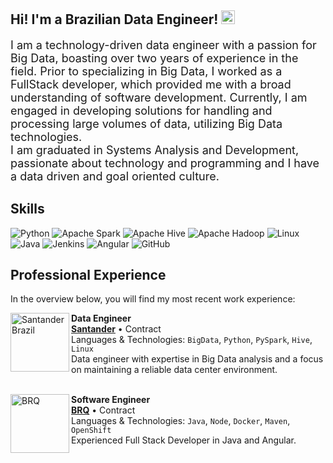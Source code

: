## Hi! I'm a Brazilian Data Engineer! <img height="22" src="https://www.countryflags.com/wp-content/uploads/brazil-flag-png-large.png"/>


<font size="+1">I am a technology-driven data engineer with a passion for Big Data, boasting over two years of experience in the field. Prior to specializing in Big Data, I worked as a FullStack developer, which provided me with a broad understanding of software development. Currently, I am engaged in developing solutions for handling and processing large volumes of data, utilizing Big Data technologies.</font><br>
<font size="+1">I am graduated in Systems Analysis and Development, passionate about technology and programming and I have a data driven and goal oriented culture.</font>
<br>

## Skills

![Python](https://img.shields.io/badge/-Python-333333?style=flat&logo=Python&logoColor=ffdd54)
![Apache Spark](https://img.shields.io/badge/Apache%20Spark-333333?style=flat&logo=apachespark&logoColor=orage)
![Apache Hive](https://img.shields.io/badge/Apache%20Hive-333333?style=flat&logo=apachehive&logoColor=yellow)
![Apache Hadoop](https://img.shields.io/badge/Apache%20Hadoop-333333?style=flat&logo=apachehadoop&logoColor=yellow)
![Linux](https://img.shields.io/badge/Linux-333333?style=flat&logo=linux&logoColor=white)
![Java](https://img.shields.io/badge/Java-333333.svg?style=flat&logo=openjdk&logoColor=blue)
![Jenkins](https://img.shields.io/badge/Jenkins-333333.svg?style=flat&logo=jenkins&logoColor=white)
![Angular](https://img.shields.io/badge/Angular-333333.svg?style=flat&logo=angular&logoColor=blue)
![GitHub](https://img.shields.io/badge/-GitHub-333333?style=flat&logo=github)



## Professional Experience
In the overview below, you will find my most recent work experience:

[<img align="left" height="94px" width="94px" alt="Santander Brazil" src="https://media.licdn.com/dms/image/D4D0BAQG3PEnixOt3Ig/company-logo_200_200/0/1687986449036/f1rstdigitalservices_logo?e=1724284800&v=beta&t=KWSAA_7QYUF8o0RkU5ycuEBFPFsBVRRiwXAU37XOUsE"/>](https://www.f1rst.com.br/first/)
**Data Engineer** \
[**Santander**]((https://www.f1rst.com.br/first/)) • Contract \
Languages & Technologies: `BigData`, `Python`, `PySpark`, `Hive`, `Linux` \
Data engineer with expertise in Big Data analysis and a focus on maintaining a reliable data center environment.
<br/>
<br/>

[<img align="left" height="94px" width="94px" alt="BRQ" src="[https://media.licdn.com/dms/image/D4D0BAQE7_Z1WtNnoYA/company-logo_200_200/0/1688483327395/brq_logo?e=1724284800&v=beta&t=1mxAjXZ1TjaDBsdSj3BwmUWCPDm8wCwyAuXn1gbv3EA](https://media.licdn.com/dms/image/v2/D4D0BAQE7_Z1WtNnoYA/company-logo_100_100/company-logo_100_100/0/1688483327395/brq_logo?e=1743033600&v=beta&t=OwQQS3oXbxRbtOyhy2tkaBRxXRhiaFylu_A5F50kglE)"/>](https://www.brq.com/)
**Software Engineer** \
[**BRQ**]((https://www.brq.com/)) • Contract \
Languages & Technologies: `Java`, `Node`, `Docker`, `Maven`, `OpenShift` \
Experienced Full Stack Developer in Java and Angular.
<br/>
<br/>



